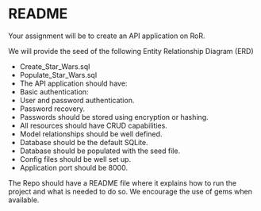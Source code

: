 # README

Your assignment will be to create an API application on RoR.

We will provide the seed of the following  Entity Relationship Diagram (ERD)
* Create_Star_Wars.sql
* Populate_Star_Wars.sql
* The API application should have:
* Basic authentication:
* User and password authentication.
* Password recovery.
* Passwords should be stored using encryption or hashing.
* All resources should have CRUD capabilities.
* Model relationships should be well defined.
* Database should be the default SQLite.
* Database should be populated with the seed file.
* Config files should be well set up.
* Application port should be 8000.

The Repo should have a README file where it explains how to run the project and what is needed to do so. We encourage the use of gems when available.
